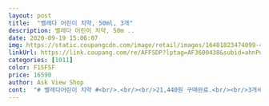 ```yaml
---
layout: post 
title:  "벨레다 어린이 치약, 50ml, 3개" 
description: 벨레다 어린이 치약, 50m ..
date: 2020-09-19 15:06:07 
img: https://static.coupangcdn.com/image/retail/images/16481823474099-4e4a9089-e41f-406a-9441-1159d04b19cc.jpg 
linkUrl: https://link.coupang.com/re/AFFSDP?lptag=AF3600438&subid=ahnPublicAsk&pageKey=241522&itemId=181900274&vendorItemId=3433171312&traceid=V0-113-2684a1da2e67a97c 
categories: [1011] 
color: F15F5F 
price: 16590 
author: Ask View Shop 
cont:  "# 벨레다어린이 치약 #<br/>.<br/><br/>21,440원 구매완료.<br/><br/>3개세트 개당 7,150원 정도<br/>7세 여아를 키우는 엄마인데요.<br/><br/>가격 21,200원에 총 3개로 하나당 7,066원골이네요.<br/><br/>거품이 잘안나서 엥?했는데 벨레다 어린이 무불소치약은<br/>그리고 불소가 들어있지 않아 충치가 있거나 이가 상하기<br/>기존에 유아, 영유아가 쉽게 접하는 단맛과 딸기,사과,... <br/>.<br/> 이런것들과는 확연한 차이를 보이네요.<br/><br/>기존에 제니튼 제품 사용하다가.<br/>.<br/><br/>내 아이가 쓰는것이니 만큼 꼼꼼하게 따지게 되는데요.<br/><br/>담는 용기가 뻑뻑하지않고 뚜껑도 열고 닫기 괜찮아요!<br/>당분간 벨레다치약으로 정착하려합니다.<br/><br/>로켓배송으로 다음날 바로 받았어요.<br/><br/>맵지도 않고 조금 달달한 맛이예요,,(딸기맛,포도맛,비교할만큼은 아주강한 단맛은 아니예요!!)<br/>못하고 버립니다.<br/> 그건 다른 치약들도 마찬가지 겠지요!<br/>무방한 불소가 들지 않은 친환경 벨레다 치약을 선호합니다.<br/><br/>무불소에 천연성분으로 아이들을 위해 나온 치약 벨레다는 독일에서 만들어진 제품인데요.<br/><br/>믿음이 가구요 가격도 오래전 가격이랑 비슷해서 만족<br/>벨레다 어린이 치약 쿠팡에서 개당 7천원 정도에<br/>보관됩니다.<br/> 다만 다 쓰고 조금남은 치약은 거의 사용하지<br/>빠르게 받을 수 있어서 그것도 좋습니다^^ 굿!<br/>삼키거나 쵸릅 쵸릅 빨아 먹습니다 ㅎ 그래서 먹어도<br/>생각보다.<br/>.<br/> 풍부한 거품은 안나네요... <br/>.<br/> 저 개인적으로 엇.<br/>.<br/>거품이 안나는데 과연 깨끗히 닦이는걸까하고 의문점하나추가!<br/>선택해 사용하시면 될것 같아요!<br/>아이가 이제 2돌 정도 지나서 아직 치약을 꿀떡꿀떡(?)<br/>아이가 지금 22개월인데 치약을 너무좋아하네요<br/>아이가 처음 시작하는 만큼 적응하는데 쉽지는 않겠지만.<br/>.<br/><br/>아직은 아기가 어려서 치약을 삼키고 입안을 헹구기 어려우니깐 삼켜도 안심하셔도 되요!<br/>오래도록 변치 않은 품질로 계속 나와주어서 감사합니다.<br/><br/>우리애기도 양치하는것보다 물고 먹는게 더 많아요ㅠ<br/>이것도 평이 좋길래.<br/>.<br/> 이전에 호기심에 하나 구매 후 좋아서 이걸로 당분간 정착하려고 이번에는 3개묶음으로 구입했어요.<br/><br/>일단.<br/>.<br/> 단맛이 나지 않고.<br/>.<br/> 포함된성분의 일부인 스피아민트유에서 나는 민트향이 납니다.<br/><br/>입니다! 어린이집에 급하게 보내줘야 했는데 새벽배송으로<br/>있지 않아서 빠른 시일내에 사용하는 것이 좋습니다.<br/> 그리고<br/>저도 한번 맛?을 확인했는데<br/>저렴하게 판매하네요 3개세트도 있고 5개 세트도 판매<br/>제가 콩알만큼 짜서 양치해보았네요.<br/><br/>지금 초등 저학년인 첫째 아이때 부터 사용하였는데<br/>직전인 아이들은 꼭 불소가 들어있는 치약을 사용해야<br/>처음 사용시는 맵다고 안한다고 하더니.<br/>.<br/> 하루 이틀지나고 치약한통을 다쓰고.<br/>.<br/> 다른제품의 치약을 꺼내주니.<br/>.<br/> 이걸 다시 찾는우리따님ㅎㅎ<br/>첫사용은 성공적이였으므로 올바른 양치용 치약으로 괜찮은 제품인것 같습니다.<br/><br/>치약 튜브도 플라스틱이 아닌 금속재질로 좀 더 안전하게<br/>치약나오는 입구쪽도 넓지가 않아서 양조절도 가능하고<br/>치약은 색상은 불투명한 흰색계열이고 흐르지 않는 점성이 중간정도 되는 느낌입니다.<br/><br/>치약을 조금 짜서 사용했을때 향도 자극적이지않고 은은하게 상쾌한 향!<br/>치약의 특성상 100%천연성분으로는 제조가 불가능하지만 벨레다는 많은 부분을 천연성분을 사용하기에 믿고 시작해보려고 합니다.<br/><br/>치약이 순하고 거품도 많이 나진 않지만 안심 원료라<br/>치약제질은 알루미늄?제질처럼.<br/>.<br/> 찌그러지는 제질로 만들어져 있어요.<br/><br/>치약제형은 투명한 약간 묽은 질감으로 따로 밀폐되어<br/>치카후 스피아민트향이 남아서 은은하게 입안이 개운해지는 느낌살짝<br/>하는데 저는 조금 씩 자주 사는 편이라 3개 구매합니다.<br/><br/>합니다.<br/> 벨레다 에서도 불소가 들어 있는 치약도 있으니<br/>합성계면활성제가 포함되지가 않아서 거품이 안난다고 하더라구요!!<br/>" 
---
```

